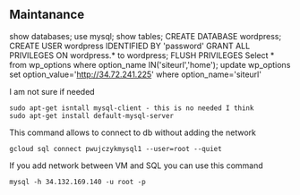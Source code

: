 ## Maintanance
show databases;
use mysql;
show tables;
CREATE DATABASE wordpress;
CREATE USER wordpress IDENTIFIED BY 'password'
GRANT ALL PRIVILEGES ON wordpress.* to wordpress;
FLUSH PRIVILEGES
Select * from wp_options where option_name IN('siteurl','home'); 
update wp_options set option_value='http://34.72.241.225' where option_name='siteurl'


I am not sure if needed
```
sudo apt-get isntall mysql-client - this is no needed I think
sudo apt-get install default-mysql-server
```

This command allows to connect to db without adding the network
```
gcloud sql connect pwujczykmysql1 --user=root --quiet
```

If you add network between VM and SQL you can use this command 
```
mysql -h 34.132.169.140 -u root -p
```